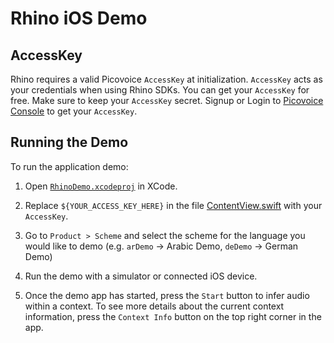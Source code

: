 # Rhino iOS Demo

## AccessKey

Rhino requires a valid Picovoice `AccessKey` at initialization. `AccessKey` acts as your credentials when using Rhino SDKs.
You can get your `AccessKey` for free. Make sure to keep your `AccessKey` secret.
Signup or Login to [Picovoice Console](https://console.picovoice.ai/) to get your `AccessKey`.

## Running the Demo

To run the application demo:

1. Open [`RhinoDemo.xcodeproj`](./RhinoDemo.xcodeproj) in XCode.

2. Replace `${YOUR_ACCESS_KEY_HERE}` in the file [ContentView.swift](./RhinoDemo/ContentView.swift) with your `AccessKey`.

3. Go to `Product > Scheme` and select the scheme for the language you would like to demo (e.g. `arDemo` -> Arabic Demo, `deDemo` -> German Demo)

4. Run the demo with a simulator or connected iOS device.

5. Once the demo app has started, press the `Start` button to infer audio within a context. To see more details about the current context information, press the `Context Info` button on the top right corner in the app.
